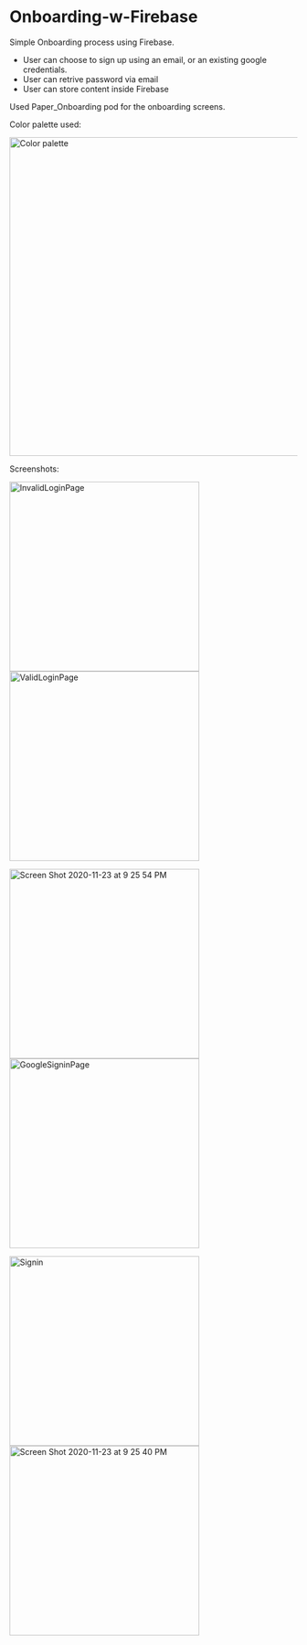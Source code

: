 # Onboarding-w-Firebase

Simple Onboarding process using Firebase. 
- User can choose to sign up using an email, or an existing google credentials. 
- User can retrive password via email
- User can store content inside Firebase

Used Paper_Onboarding pod for the onboarding screens. 

Color palette used: 

<img width="558" alt="Color palette" src="https://user-images.githubusercontent.com/64371072/100051418-b5b64180-2dd0-11eb-91ec-cc24765b0d27.png">

Screenshots: 

<img width="332" alt="InvalidLoginPage" src="https://user-images.githubusercontent.com/64371072/100052085-0da17800-2dd2-11eb-8613-e1a4a2d1cdc1.png"><img width="332" alt="ValidLoginPage" src="https://user-images.githubusercontent.com/64371072/100052086-0f6b3b80-2dd2-11eb-9155-8ffaafb4d511.png">

<img width="332" alt="Screen Shot 2020-11-23 at 9 25 54 PM" src="https://user-images.githubusercontent.com/64371072/100052356-9a4c3600-2dd2-11eb-8356-f457884afc82.png"><img width="332" alt="GoogleSigninPage" src="https://user-images.githubusercontent.com/64371072/100052081-0b3f1e00-2dd2-11eb-8736-2ac5755016b9.png">

<img width="332" alt="Signin" src="https://user-images.githubusercontent.com/64371072/100052591-1cd4f580-2dd3-11eb-828b-aeee6565f974.png">
<img width="332" alt="Screen Shot 2020-11-23 at 9 25 40 PM" src="https://user-images.githubusercontent.com/64371072/100052359-9b7d6300-2dd2-11eb-990f-e45eddf6af55.png">




